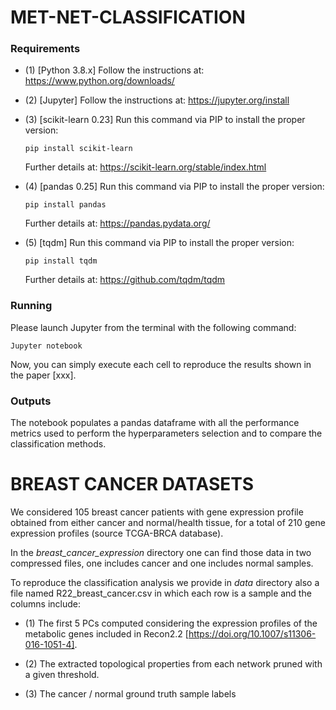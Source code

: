 # MET-NET-CLASSIFICATION

### Requirements 
* (1) [Python 3.8.x] Follow the instructions at: https://www.python.org/downloads/
* (2) [Jupyter] Follow the instructions at: https://jupyter.org/install
* (3) [scikit-learn 0.23] Run this command via PIP to install the proper version:

	<pre><code>pip install scikit-learn</code></pre>
	Further details at: https://scikit-learn.org/stable/index.html
 
* (4) [pandas 0.25] Run this command via PIP to install the proper version:

	<pre><code>pip install pandas</code></pre>
	Further details at: https://pandas.pydata.org/
	
* (5) [tqdm] Run this command via PIP to install the proper version:

	<pre><code>pip install tqdm</code></pre>
	Further details at: https://github.com/tqdm/tqdm
	 
### Running
Please launch Jupyter from the terminal with the following command:
<pre><code>Jupyter notebook</code></pre>

Now, you can simply execute each cell to reproduce the results shown in the paper [xxx].

### Outputs 
The notebook populates a pandas dataframe with all the performance metrics used to perform the hyperparameters selection and to compare the classification methods.

# BREAST CANCER DATASETS
We considered 105 breast cancer patients with gene expression profile obtained from either cancer and normal/health tissue, for a total of 210 gene expression profiles (source TCGA-BRCA database).

In the *breast_cancer_expression* directory one can find those data in two compressed files, one includes cancer and one includes normal samples.

To reproduce the classification analysis we provide in *data* directory also a file named R22_breast_cancer.csv in which each row is a sample and the columns include:

* (1) The first 5 PCs computed considering the expression profiles of the metabolic genes included in Recon2.2 [https://doi.org/10.1007/s11306-016-1051-4].

* (2) The extracted topological properties from each network pruned with a given threshold.

* (3) The cancer / normal ground truth sample labels

